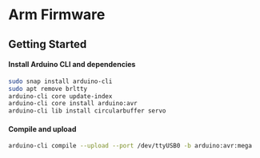 # Arm Firmware

## Getting Started

#### Install Arduino CLI and dependencies
```bash
sudo snap install arduino-cli
sudo apt remove brltty
arduino-cli core update-index
arduino-cli core install arduino:avr
arduino-cli lib install circularbuffer servo
```

#### Compile and upload
```bash
arduino-cli compile --upload --port /dev/ttyUSB0 -b arduino:avr:mega
```
